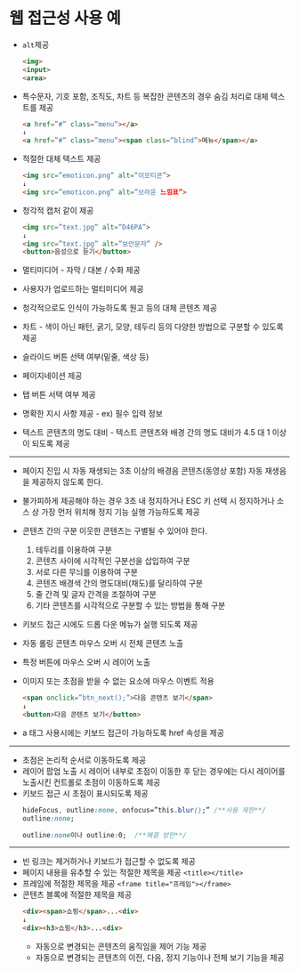 # 웹 접근성 사용 예

- ```alt```제공
    ```html
    <img>
    <input>
    <area>
    ```
- 특수문자, 기호 포함, 조직도, 차트 등 복잡한 콘텐츠의 경우 숨김 처리로 대체 텍스트를 제공
    ```html
    <a href=”#” class=”menu”></a>
    ↓
    <a href=”#” class=”menu”><span class=”blind”>메뉴</span></a>
    ```
- 적절한 대체 텍스트 제공
    ```html
    <img src=”emoticon.png” alt=”이모티콘”>
    ↓
    <img src=”emoticon.png” alt=”브라운 느낌표”>
    ```
- 청각적 캡처 같이 제공
    ```html
    <img src=”text.jpg” alt=”D46PA”>
    ↓
    <img src=”text.jpg” alt=”보안문자” />
    <button>음성으로 듣기</button>
    ```

- 멀티미디어 - 자막 / 대본 / 수화 제공
- 사용자가 업로드하는 멀티미디어 제공
- 청각적으로도 인식이 가능하도록 원고 등의 대체 콘텐츠 제공

- 차트 - 색이 아닌 패턴, 굵기, 모양, 테두리 등의 다양한 방법으로 구분할 수 있도록 제공
- 슬라이드 버튼 선택 여부(밑줄, 색상 등)
- 페이지네이션 제공
- 탭 버튼 서택 여부 제공
- 명확한 지시 사항 제공 - ex) 필수 입력 정보
- 텍스트 콘텐츠의 명도 대비 - 텍스트 콘텐츠와 배경 간의 명도 대비가 4.5 대 1 이상이 되도록 제공

---

- 페이지 진입 시 자동 재생되는 3초 이상의 배경음 콘텐츠(동영상 포함)
자동 재생음을 제공하지 않도록 한다.
- 불가피하게 제공해야 하는 경우 3초 내 정지하거나 ESC 키 선택 시 정지하거나 소스 상 가장 먼저 위치해 정지 기능 실행 가능하도록 제공
- 콘텐츠 간의 구분
이웃한 콘텐츠는 구별될 수 있어야 한다.

  1. 테두리를 이용하여 구분
  2. 콘텐츠 사이에 시각적인 구분선을 삽입하여 구분
  3. 서로 다른 무늬를 이용하여 구분
  4. 콘텐츠 배경색 간의 명도대비(채도)를 달리하여 구분
  5. 줄 간격 및 글자 간격을 조절하여 구분
  6. 기타 콘텐츠를 시각적으로 구분할 수 있는 방법을 통해 구분

- 키보드 접근 시에도 드롭 다운 메뉴가 실행 되도록 제공
- 자동 롤링 콘텐츠 마우스 오버 시 전체 콘텐츠 노출
- 특정 버튼에 마우스 오버 시 레이어 노출
- 이미지 또는 초점을 받을 수 없는 요소에 마우스 이벤트 적용
  ```html
  <span onclick=”btn_next();”>다음 콘텐츠 보기</span>
  ↓
  <button>다음 콘텐츠 보기</button>
  ```
- a 태그 사용시에는 키보드 접근이 가능하도록 href 속성을 제공

---
- 초점은 논리적 순서로 이동하도록 제공
- 레이어 팝업 노출 시 레이어 내부로 초점이 이동한 후 닫는 경우에는 다시 레이어를 노출시킨 컨트롤로 초점이 이동하도록 제공
- 키보드 접근 시 초점이 표시되도록 제공
  ```css
  hideFocus, outline:none, onfocus=”this.blur();” /**사용 제한**/
  outline:none;
 
  outline:none이나 outline:0;  /**해결 방안**/
  ```

---

- 빈 링크는 제거하거나 키보드가 접근할 수 없도록 제공
- 페이지 내용을 유추할 수 있는 적절한 제목을 제공 ```<title></title>```
- 프레임에 적절한 제목을 제공 ```<frame title="프레임"></frame>```
- 콘텐츠 블록에 적절한 제목을 제공
  ```html
  <div><span>쇼핑</span>...<div>
  ↓
  <div><h3>쇼핑</h3>...<div>
  ```
  - 자동으로 변경되는 콘텐츠의 움직임을 제어 기능 제공
  - 자동으로 변경되는 콘텐츠의 이전, 다음, 정지 기능이나 전체 보기 기능을 제공